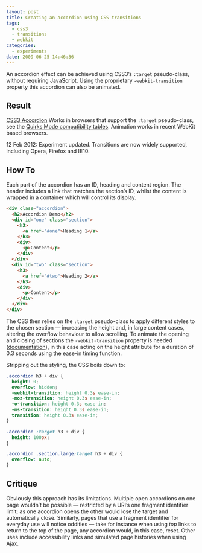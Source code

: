 ```yaml
---
layout: post
title: Creating an accordion using CSS transitions
tags:
  - css3
  - transitions
  - webkit
categories:
  - experiments
date: 2009-06-25 14:46:36
---
```


An accordion effect can be achieved using CSS3’s `:target` pseudo-class, without requiring JavaScript. Using the proprietary `-webkit-transition` property this accordion can also be animated.

## Result

[CSS3 Accordion](https://fofr.github.io/paulrhayes.com-experiments/accordion/#one)
Works in browsers that support the `:target` pseudo-class, see the [Quirks Mode compatibility tables](http://www.quirksmode.org/css/contents.html#t34). Animation works in recent WebKit based browsers.

<time datetime="2012-02-12">12 Feb 2012</time>: Experiment updated. Transitions are now widely supported, including Opera, Firefox and IE10.

## How To

Each part of the accordion has an ID, heading and content region. The header includes a link that matches the section’s ID, whilst the content is wrapped in a container which will control its display.

```html
<div class="accordion">
  <h2>Accordion Demo</h2>
  <div id="one" class="section">
    <h3>
      <a href="#one">Heading 1</a>
    </h3>
    <div>
      <p>Content</p>
    </div>
  </div>
  <div id="two" class="section">
    <h3>
      <a href="#two">Heading 2</a>
    </h3>
    <div>
      <p>Content</p>
    </div>
  </div>
</div>
```

The CSS then relies on the `:target` pseudo-class to apply different styles to the chosen section — increasing the height and, in large content cases, altering the overflow behaviour to allow scrolling. To animate the opening and closing of sections the `-webkit-transition` property is needed ([documentation](https://www.w3.org/TR/css3-transitions/)), in this case acting on the height attribute for a duration of 0.3 seconds using the ease-in timing function.

Stripping out the styling, the CSS boils down to:

```css
.accordion h3 + div {
  height: 0;
  overflow: hidden;
  -webkit-transition: height 0.3s ease-in;
  -moz-transition: height 0.3s ease-in;
  -o-transition: height 0.3s ease-in;
  -ms-transition: height 0.3s ease-in;
  transition: height 0.3s ease-in;
}

.accordion :target h3 + div {
  height: 100px;
}

.accordion .section.large:target h3 + div {
  overflow: auto;
}
```

## Critique

Obviously this approach has its limitations. Multiple open accordions on one page wouldn’t be possible — restricted by a URI’s one fragment identifier limit; as one accordion opens the other would lose the target and automatically close. Similarly, pages that use a fragment identifier for everyday use will notice oddities — take for instance when using _top_ links to return to the top of the page, any accordion would, in this case, reset. Other uses include accessibility links and simulated page histories when using Ajax.

